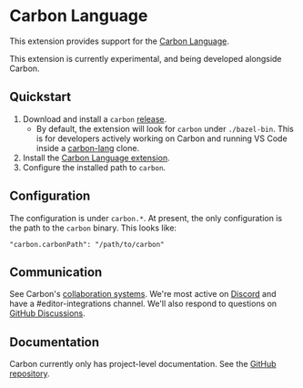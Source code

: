 # Carbon Language

<!--
Part of the Carbon Language project, under the Apache License v2.0 with LLVM
Exceptions. See /LICENSE for license information.
SPDX-License-Identifier: Apache-2.0 WITH LLVM-exception
-->

This extension provides support for the
[Carbon Language](https://github.com/carbon-language/carbon-lang).

This extension is currently experimental, and being developed alongside Carbon.

## Quickstart

1. Download and install a `carbon`
   [release](https://github.com/carbon-language/carbon-lang/releases).
    - By default, the extension will look for `carbon` under `./bazel-bin`. This
      is for developers actively working on Carbon and running VS Code inside a
      [carbon-lang](https://github.com/carbon-language/carbon-lang) clone.
2. Install the
   [Carbon Language extension](https://marketplace.visualstudio.com/items?itemName=carbon-lang.carbon-vscode).
3. Configure the installed path to `carbon`.

## Configuration

The configuration is under `carbon.*`. At present, the only configuration is the
path to the `carbon` binary. This looks like:

```
"carbon.carbonPath": "/path/to/carbon"
```

## Communication

See Carbon's
[collaboration systems](https://github.com/carbon-language/carbon-lang/blob/trunk/CONTRIBUTING.md#collaboration-systems).
We're most active on [Discord](https://discord.gg/ZjVdShJDAs) and have a
#editor-integrations channel. We'll also respond to questions on
[GitHub Discussions](https://github.com/carbon-language/carbon-lang/discussions).

## Documentation

Carbon currently only has project-level documentation. See the
[GitHub repository](https://github.com/carbon-language/carbon-lang).
